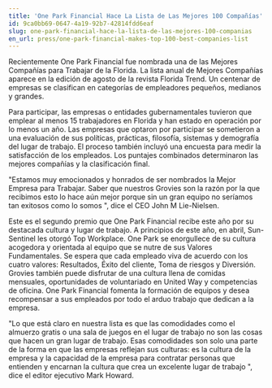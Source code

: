 ```yaml
---
title: 'One Park Financial Hace La Lista de Las Mejores 100 Compañías'
id: 9ca0bb69-0647-4a19-92b7-42814fdd6eaf
slug: one-park-financial-hace-la-lista-de-las-mejores-100-companias
en_url: press/one-park-financial-makes-top-100-best-companies-list
---
```

Recientemente One Park Financial fue nombrada una de las Mejores Compañías para Trabajar de la Florida. La lista anual de Mejores Compañías aparece en la edición de agosto de la revista Florida Trend. Un centenar de empresas se clasifican en categorías de empleadores pequeños, medianos y grandes.

Para participar, las empresas o entidades gubernamentales tuvieron que emplear al menos 15 trabajadores en Florida y han estado en operación por lo menos un año. Las empresas que optaron por participar se sometieron a una evaluación de sus políticas, prácticas, filosofía, sistemas y demografía del lugar de trabajo. El proceso también incluyó una encuesta para medir la satisfacción de los empleados. Los puntajes combinados determinaron las mejores compañías y la clasificación final.

"Estamos muy emocionados y honrados de ser nombrados la Mejor Empresa para Trabajar. Saber que nuestros Grovies son la razón por la que recibimos esto lo hace aún mejor porque sin un gran equipo no seríamos tan exitosos como lo somos ", dice el CEO John M Lie-Nielsen.

Este es el segundo premio que One Park Financial recibe este año por su destacada cultura y lugar de trabajo. A principios de este año, en abril, Sun-Sentinel les otorgó Top Workplace. One Park se enorgullece de su cultura acogedora y orientada al equipo que se nutre de sus Valores Fundamentales. Se espera que cada empleado viva de acuerdo con los cuatro valores: Resultados, Éxito del cliente, Toma de riesgos y Diversión. Grovies también puede disfrutar de una cultura llena de comidas mensuales, oportunidades de voluntariado en United Way y competencias de oficina. One Park Financial fomenta la formación de equipos y desea recompensar a sus empleados por todo el arduo trabajo que dedican a la empresa.

"Lo que está claro en nuestra lista es que las comodidades como el almuerzo gratis o una sala de juegos en el lugar de trabajo no son las cosas que hacen un gran lugar de trabajo. Esas comodidades son solo una parte de la forma en que las empresas reflejan sus culturas: es la cultura de la empresa y la capacidad de la empresa para contratar personas que entienden y encarnan la cultura que crea un excelente lugar de trabajo ", dice el editor ejecutivo Mark Howard.